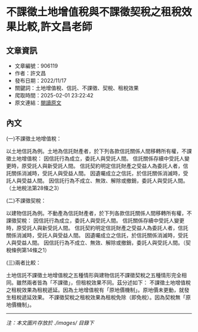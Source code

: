 # 不課徵土地增值稅與不課徵契稅之租稅效果比較,許文昌老師

## 文章資訊
- 文章編號：906119
- 作者：許文昌
- 發布日期：2022/11/17
- 關鍵詞：土地增值稅、信託、不課徵、契稅、租稅效果
- 爬取時間：2025-02-01 23:22:42
- 原文連結：[閱讀原文](https://real-estate.get.com.tw/Columns/detail.aspx?no=906119)

## 內文


(一)不課徵土地增值稅：


以土地信託為例。土地為信託財產者，於下列各款信託關係人間移轉所有權，不課徵土地增值稅：
因信託行為成立，委託人與受託人間。
信託關係存續中受託人變更時，原受託人與新受託人間。
信託契約明定信託財產之受益人為委託人者，信託關係消滅時，受託人與受益人間。
因遺囑成立之信託，於信託關係消滅時，受託人與受益人間。
因信託行為不成立、無效、解除或撤銷，委託人與受託人間。（土地稅法第28條之3）


(二)不課徵契稅：


以建物信託為例。不動產為信託財產者，於下列各款信託關係人間移轉所有權，不課徵契稅：
因信託行為成立，委託人與受託人間。
信託關係存續中受託人變更時，原受託人與新受託人間。
信託契約明定信託財產之受益人為委託人者，信託關係消滅時，受託人與受益人間。
因遺囑成立之信託，於信託關係消滅時，受託人與受益人間。
因信託行為不成立、無效、解除或撤銷，委託人與受託人間。（契稅條例第14條之1）


(三)兩者比較：


土地信託不課徵土地增值稅之五種情形與建物信託不課徵契稅之五種情形完全相同。雖然兩者皆為「不課徵」，但租稅效果不同。茲分述如下：
不課徵土地增值稅之租稅效果為租稅遞延。因為土地增值稅有「原地價機制」。原地價未更動，就發生租稅遞延效果。
不課徵契稅之租稅效果為租稅免除（即免稅）。因為契稅無「原地價機制」。

---
*注：本文圖片存放於 ./images/ 目錄下*
